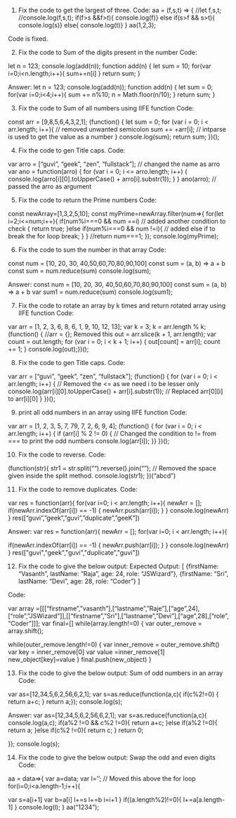 1. Fix the code to get the largest of three.
Code:
aa = (f,s,t) => {
 //let f,s,t;
 //console.log(f,s,t);
 if(f>s &&f>t){
 console.log(f)}
 else if(s>f && s>t){
 console.log(s)}
 else{
 console.log(t)}
}
aa(1,2,3);

Code is fixed.

2. Fix the code to Sum of the digits present in the number
Code:

let n = 123;
console.log(add(n));
function add(n)
{
let sum = 10;
for(var i=0;i<n.length;i++){
 sum+=n[i]
 }
 return sum;
}

Answer:
let n = 123;
console.log(add(n));
function add(n)
{
let sum = 0;
for(var i=0;i<4;i++){
 sum += n%10;
 n = Math.floor(n/10);
 }
 return sum;
}

3. Fix the code to Sum of all numbers using IIFE function
Code:

const arr = [9,8,5,6,4,3,2,1];
(function() {
 let sum = 0;
 for (var i = 0; i < arr.length; i++){ // removed unwanted semicolon
 sum += +arr[i]; // intparse is used to get the value as a number
 }
 console.log(sum);
 return sum;
})();

4. Fix the code to gen Title caps.
Code:

var arro = [“guvi”, “geek”, “zen”, “fullstack”]; // changed the name as arro
var ano = function(arro) {
 for (var i = 0; i <= arro.length; i++) {
 console.log(arro[i][0].toUpperCase() + arro[i].substr(1));
 }
}
ano(arro); // passed the arro as argument

5. Fix the code to return the Prime numbers
Code:

const newArray=[1,3,2,5,10];
const myPrime=newArray.filter(num=>{
 for(let i=2;i<=num;i++){
 if(num%i===0 && num ==i) // added another condition to check
 {
 return true;
 }else if(num%i===0 && num !=i){	// added else if to break the for loop
   break;
 }
 }
 //return num===1;
});
console.log(myPrime);

6. Fix the code to sum the number in that array
Code:

const num = [10, 20, 30, 40,50,60,70,80,90,100] 
const sum = (a, b) =>
 a + b
const sum = num.reduce(sum)
console.log(sum);

Answer:
const num = [10, 20, 30, 40,50,60,70,80,90,100] 
const sum = (a, b) => a + b
var sum1 = num.reduce(sum)
console.log(sum1);

7. Fix the code to rotate an array by k times and return rotated array using IIFE function
Code:

var arr = [1, 2, 3, 6, 8, 6, 1, 9, 10, 12, 13];
var k = 3;
k = arr.length % k;
(function() {
 //arr = {}; Removed this
 out = arr.slice(k + 1, arr.length);
 var count = out.length;
 for (var i = 0; i < k + 1; i++) {
 out[count] = arr[i];
 count += 1;
 }
 console.log(out);})();

8. Fix the code to gen Title caps.
Code:

var arr = [“guvi”, “geek”, “zen”, “fullstack”];
(function() {
 for (var i = 0; i < arr.length; i++) {  // Removed the <= as we need  i to be lesser only
 console.log(arr[i][0].toUpperCase() + arr[i].substr(1)); // Replaced arr[0][i] to arr[i][0]
 }
})();

9. print all odd numbers in an array using IIFE function
Code:

var arr = [1, 2, 3, 5, 7, 79, 7, 2, 6, 9, 4];
(function() {
 for (var i = 0; i < arr.length; i++) {
 if (arr[i] % 2 != 0) {  // Changed the condition to != from === to print the odd numbers
 console.log(arr[i]);
 }}
})();

10. Fix the code to reverse.
Code:

(function(str){
 str1 = str.split(““).reverse().join(“”); // Removed the space given inside the split method.
 console.log(str1); 
})(“abcd”)

11. Fix the code to remove duplicates.
Code:

var res = function(arr){
 for(var i=0; i < arr.length; i++){
 newArr = [];
 if(newArr.indexOf(arr[i]) == -1) {
 newArr.push(arr[i]);
 } }
 console.log(newArr)
}
res([“guvi”,”geek”,”guvi”,”duplicate”,”geeK”])

Answer:
var res = function(arr){
  newArr = [];
  for(var i=0; i < arr.length; i++){
  
  if(newArr.indexOf(arr[i]) == -1) {
  newArr.push(arr[i]);
  } }
  console.log(newArr)
 }
 res(["guvi","geek","guvi","duplicate","guvi"])

12. Fix the code to give the below output:
Expected Output:
[
{firstName: “Vasanth”, lastName: “Raja”, age: 24, role: “JSWizard”},
{firstName: “Sri”, lastName: “Devi”, age: 28, role: “Coder”}
]

Code:

var array =[[[“firstname”,”vasanth”],[“lastname”,”Raje”],[“age”,24],[“role”,”JSWizard”]],[[“firstname”,”Sri”],[“lastname”,”Devi”],[“age”,28],[“role”, “Coder”]]];
var final=[]
while(array.length!=0)
{
 var outer_remove = array.shift();
 
 while(outer_remove.length!=0)
 {
 var inner_remove = outer_remove.shift()
 var key = inner_remove[0]
 var value =inner_remove[1]
 new_object[key]=value
 }
 final.push(new_object)
}

13. Fix the code to give the below output:
Sum of odd numbers in an array
Code:

var as=[12,34,5,6,2,56,6,2,1];
var s=as.reduce(function(a,c){
 if(c%2!=0)
 {
 return a+c;
 }
 return a;});
console.log(s);

Answer:
var as=[12,34,5,6,2,56,6,2,1];
var s=as.reduce(function(a,c){
  console.log(a,c);
 if(a%2 !=0 && c%2 !=0){
  return a+c;
 }else if(a%2 !=0){
  return a;
 }else if(c%2 !=0){
  return c;
 }
 return 0;

 });
console.log(s);

14. Fix the code to give the below output:
Swap the odd and even digits
Code:

aa = data=>{
 var a=data;
var l=’’;	// Moved this above the for loop
for(i=0;i<a.length-1;i++){
 
 var s=a[i+1]
 var b=a[i]
 l+=s
 l+=b
 i=i+1
}
if((a.length%2)!=0){
 l+=a[a.length-1]
}
console.log(l);
}
aa(“1234”);
